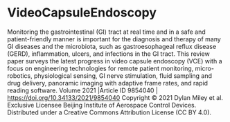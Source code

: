 # VideoCapsuleEndoscopy
Monitoring the gastrointestinal (GI) tract at real time and in a safe and patient-friendly manner is important for the diagnosis and therapy of many GI diseases and the microbiota, such as gastroesophageal reflux disease (GERD), inflammation, ulcers, and infections in the GI tract. This review paper surveys the latest progress in video capsule endoscopy (VCE) with a focus on engineering technologies for remote patient monitoring, micro-robotics, physiological sensing, GI nerve stimulation, fluid sampling and drug delivery, panoramic imaging with adaptive frame rates, and rapid reading software. 
Volume 2021 |Article ID 9854040 | https://doi.org/10.34133/2021/9854040
Copyright © 2021 Dylan Miley et al. Exclusive Licensee Beijing Institute of Aerospace Control Devices. 
Distributed under a Creative Commons Attribution License (CC BY 4.0).
